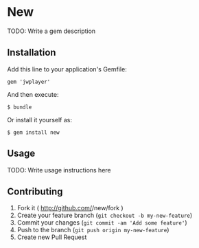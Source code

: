 # New

TODO: Write a gem description

## Installation

Add this line to your application's Gemfile:

    gem 'jwplayer'

And then execute:

    $ bundle

Or install it yourself as:

    $ gem install new

## Usage

TODO: Write usage instructions here

## Contributing

1. Fork it ( http://github.com/<my-github-username>/new/fork )
2. Create your feature branch (`git checkout -b my-new-feature`)
3. Commit your changes (`git commit -am 'Add some feature'`)
4. Push to the branch (`git push origin my-new-feature`)
5. Create new Pull Request
